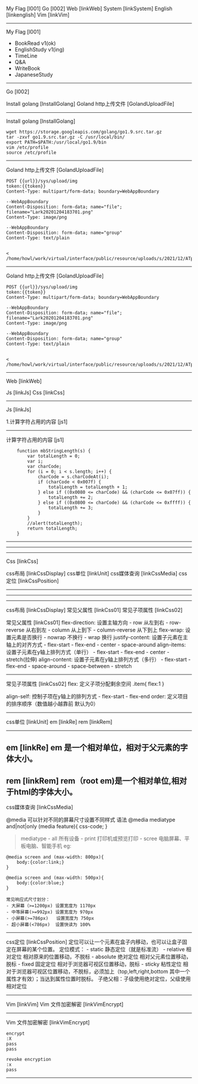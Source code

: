 My Flag		[l001]
Go		[l002]
Web		[linkWeb]
System		[linkSystem]
English		[linkenglish]
Vim 		[linkVim]

----------------------------------------------------------------------------
My Flag	[l001]
- BookRead v1(ok)
- EnglishStudy v1(ing)
- TimeLine
- Q&A
- WriteBook
- JapaneseStudy
----------------------------------------------------------------------------
Go	[l002]

Install golang			[InstallGolang]
Goland http上传文件		[GolandUploadFile]

----------------------------------------------------------------------------
Install golang	[InstallGolang]

```
wget https://storage.googleapis.com/golang/go1.9.src.tar.gz
tar -zxvf go1.9.src.tar.gz -C /usr/local/bin/
export PATH=$PATH:/usr/local/go1.9/bin
vim /etc/profile
source /etc/profile
```


----------------------------------------------------------------------------
Goland http上传文件		[GolandUploadFile]

```
POST {{url}}/sys/upload/img
token:{{token}}
Content-Type: multipart/form-data; boundary=WebAppBoundary

--WebAppBoundary
Content-Disposition: form-data; name="file"; filename="Lark20201204183701.png"
Content-Type: image/png

--WebAppBoundary
Content-Disposition: form-data; name="group"
Content-Type: text/plain


< /home/howl/work/virtual/interface/public/resource/uploads/s/2021/12/ATp44u.jpg
```


----------------------------------------------------------------------------
Goland http上传文件		[GolandUploadFile]

```
POST {{url}}/sys/upload/img
token:{{token}}
Content-Type: multipart/form-data; boundary=WebAppBoundary

--WebAppBoundary
Content-Disposition: form-data; name="file"; filename="Lark20201204183701.png"
Content-Type: image/png

--WebAppBoundary
Content-Disposition: form-data; name="group"
Content-Type: text/plain


< /home/howl/work/virtual/interface/public/resource/uploads/s/2021/12/ATp44u.jpg
```

----------------------------------------------------------------------------
Web	[linkWeb]

Js	[linkJs]
Css	[linkCss]

----------------------------------------------------------------------------
Js	[linkJs]

1.计算字符占用的内容 	[js1]

----------------------------------------------------------------------------
计算字符占用的内容 	[js1]
```
    function mbStringLength(s) {
        var totalLength = 0;
        var i;
        var charCode;
        for (i = 0; i < s.length; i++) {
            charCode = s.charCodeAt(i);
            if (charCode < 0x007f) {
                totalLength = totalLength + 1;
            } else if ((0x0080 <= charCode) && (charCode <= 0x07ff)) {
                totalLength += 2;
            } else if ((0x0800 <= charCode) && (charCode <= 0xffff)) {
                totalLength += 3;
            }
        }
        //alert(totalLength);
        return totalLength;
    }

```
----------------------------------------------------------------------------
----------------------------------------------------------------------------
----------------------------------------------------------------------------
Css		[linkCss]

css布局		[linkCssDisplay]
css单位		[linkUnit]
css媒体查询	[linkCssMedia]
css定位		[linkCssPosition]

----------------------------------------------------------------------------
----------------------------------------------------------------------------
----------------------------------------------------------------------------
css布局	[linkCssDisplay]
常见父属性	[linkCss01]
常见子项属性	[linkCss02]

常见父属性	[linkCss01]
flex-direction: 设置主轴方向
	- row 从左到右
	- row-reverse 从右到左
	- column 从上到下
	- column-reverse 从下到上
flex-wrap: 设置元素是否换行
	- nowrap 不换行
	- wrap 换行
justify-content: 设置子元素在主轴上的对齐方式
	- flex-start
	- flex-end
	- center
	- space-around
align-items: 设置子元素在y轴上排列方式（单行）
	- flex-start
	- flex-end
	- center
	- stretch(拉伸)
align-content: 设置子元素在y轴上排列方式（多行）
	- flex-start
	- flex-end
	- space-around
	- space-between
	- stretch



----------------------------------------------------------------------------
常见子项属性	[linkCss02]
flex: 定义子项分配剩余空间
	.item{
		flex:1
	}

align-self: 控制子项在y轴上的排列方式
	- flex-start
	- flex-end
order: 定义项目的排序顺序（数值越小越靠前 默认为0）

----------------------------------------------------------------------------

css单位	[linkUnit]
em	[linkRe]
rem	[linkRem]

----------------------------------------------------------------------------
em	[linkRe]
em 是一个相对单位，相对于父元素的字体大小。
----------------------------------------------------------------------------
rem	[linkRem]
rem（root em)是一个相对单位,相对于html的字体大小。
----------------------------------------------------------------------------
css媒体查询	[linkCssMedia]

@media 可以针对不同的屏幕尺寸设置不同样式
语法
@media mediatype and|not|only (media feature){
	css-code;
}
> mediatype 
	- all 所有设备
	- print 打印机或预览打印
	- scree 电脑屏幕、平板电脑、智能手机
eg:
```
@media screen and (max-width: 800px){
	body:{color:link;}
}

@media screen and (max-width: 500px){
	body:{color:blue;}
}

常见响应式尺寸划分：
- 大屏幕（>=1200px) 设置宽度为 1170px
- 中等屏幕(>=992px) 设置宽度为 970px
- 小屏幕(>=786px)   设置宽度为 750px
- 超小屏幕(<786px)  设置快读为 100%
```

----------------------------------------------------------------------------
css定位	[linkCssPosition]
定位可以让一个元素在盒子内移动，也可以让盒子固定在屏幕的某个位置。
定位模式：
	- static 静态定位（就是标准流）
	- relative 相对定位 相对原来的位置移动，不脱标
	- absolute 绝对定位 相对父元素位置移动，脱标
	- fixed 固定定位 相对于浏览器可视区位置移动，脱标
	- sticky 粘性定位 相对于浏览器可视区位置移动，不脱标，必须加上（top,left,right,bottom 其中一个属性才有效）；当达到属性位置时脱标。
子绝父相：子级使用绝对定位，父级使用相对定位




----------------------------------------------------------------------------
Vim 	[linkVim]
Vim 文件加密解密 	[linkVimEncrypt]

----------------------------------------------------------------------------
Vim 文件加密解密 	[linkVimEncrypt]
```
encrypt
:X
pass
pass

revoke encryption
:x
pass
```
----------------------------------------------------------------------------

